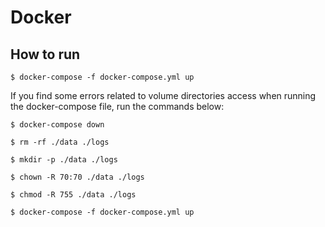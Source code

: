 # Docker

## How to run

```
$ docker-compose -f docker-compose.yml up
```

If you find some errors related to volume directories access when running the docker-compose file, run the commands below:

```
$ docker-compose down
```

```
$ rm -rf ./data ./logs
```

```
$ mkdir -p ./data ./logs
```

```
$ chown -R 70:70 ./data ./logs
```

```
$ chmod -R 755 ./data ./logs
```

```
$ docker-compose -f docker-compose.yml up
```
